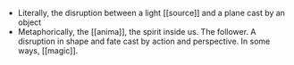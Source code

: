 - Literally, the disruption between a light [[source]] and a plane cast by an object
- Metaphorically, the [[anima]], the spirit inside us. The follower. A disruption in shape and fate cast by action and perspective. In some ways, [[magic]].